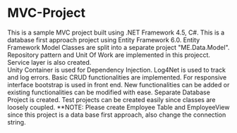 # MVC-Project
This is a sample MVC project built using .NET Framework 4.5, C#. 
This is a database first approach project using Entity Framework 6.0. 
Entity Framework Model Classes are split into a separate project "ME.Data.Model". 
Repository pattern and Unit Of Work are implemented in this projecct. 
Service layer is also created.  
Unity Container is used for Dependency Injection. 
Log4Net is used to track and log errors. 
Basic CRUD functionalities are implemented. 
For responsive interface bootstrap is used in front end. 
New functionalities can be added or existing functionalities can be modified with ease. 
Separate Database Project is created. 
Test projects can be created easily since classes are loosely coupled. 
**NOTE: Please create Employee Table and EmployeeView since this project is a data base first approach,
also change the connection string. 
